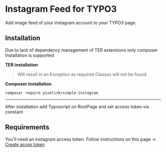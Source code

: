 # Instagram Feed for TYPO3

Add image feed of your instagram account to your TYPO3 page.


## Installation
Due to lack of dependency management of TER extenisons only composer Installation is supported

**TER installation**

> Will result in an Exception as required Classes will not be found

**Composer installation**

`composer require pixelink/simple-instagram`

---
After installation add Typoscript on RootPage and set access token via constant

## Requirements
You'll need an instagram access token. Follow instructions on this page -> [Create acces token](https://www.instagram.com/developer/authentication/)